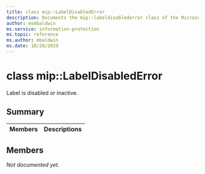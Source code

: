 ```yaml
---
title: class mip::LabelDisabledError 
description: Documents the mip::labeldisablederror class of the Microsoft Information Protection (MIP) SDK.
author: msmbaldwin
ms.service: information-protection
ms.topic: reference
ms.author: mbaldwin
ms.date: 10/29/2019
---
```


# class mip::LabelDisabledError 
Label is disabled or inactive.
  
## Summary
 Members                        | Descriptions                                
--------------------------------|---------------------------------------------
  
## Members
_Not documented yet._
